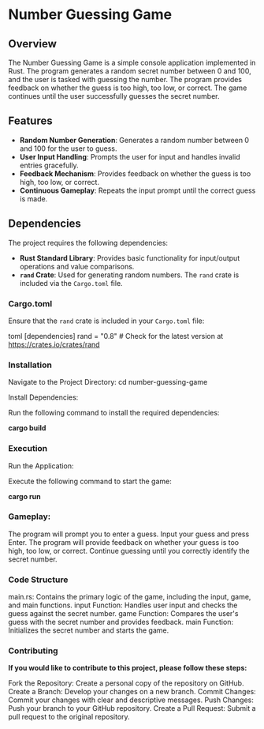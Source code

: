 # Number Guessing Game

## Overview

The Number Guessing Game is a simple console application implemented in Rust. The program generates a random secret number between 0 and 100, and the user is tasked with guessing the number. The program provides feedback on whether the guess is too high, too low, or correct. The game continues until the user successfully guesses the secret number.

## Features

- **Random Number Generation**: Generates a random number between 0 and 100 for the user to guess.
- **User Input Handling**: Prompts the user for input and handles invalid entries gracefully.
- **Feedback Mechanism**: Provides feedback on whether the guess is too high, too low, or correct.
- **Continuous Gameplay**: Repeats the input prompt until the correct guess is made.

## Dependencies

The project requires the following dependencies:

- **Rust Standard Library**: Provides basic functionality for input/output operations and value comparisons.
- **`rand` Crate**: Used for generating random numbers. The `rand` crate is included via the `Cargo.toml` file.

### Cargo.toml

Ensure that the `rand` crate is included in your `Cargo.toml` file:

toml
[dependencies]
rand = "0.8"  # Check for the latest version at https://crates.io/crates/rand

### Installation
Navigate to the Project Directory:
cd number-guessing-game

Install Dependencies:

Run the following command to install the required dependencies:

**cargo build**

### Execution
Run the Application:

Execute the following command to start the game:

**cargo run**

### Gameplay:

The program will prompt you to enter a guess.
Input your guess and press Enter.
The program will provide feedback on whether your guess is too high, too low, or correct.
Continue guessing until you correctly identify the secret number.

### Code Structure
main.rs: Contains the primary logic of the game, including the input, game, and main functions.
input Function: Handles user input and checks the guess against the secret number.
game Function: Compares the user's guess with the secret number and provides feedback.
main Function: Initializes the secret number and starts the game.

### Contributing

**If you would like to contribute to this project, please follow these steps:**

Fork the Repository: Create a personal copy of the repository on GitHub.
Create a Branch: Develop your changes on a new branch.
Commit Changes: Commit your changes with clear and descriptive messages.
Push Changes: Push your branch to your GitHub repository.
Create a Pull Request: Submit a pull request to the original repository.
